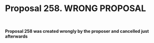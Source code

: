 # Proposal 258. WRONG PROPOSAL

<br>

**Proposal 258 was created wrongly by the proposer and cancelled just afterwards**
